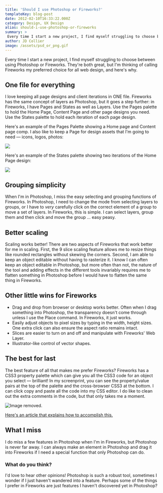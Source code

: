 ```yaml
---
title: 'Should I use Photoshop or Fireworks?'
templateKey: blog-post
date: 2012-02-10T16:33:22.000Z
category: Design, UX Design
alias: should-i-use-photoshop-or-fireworks
summary: > 
 Every time I start a new project, I find myself struggling to choose between using Photoshop or Fireworks. They're both great, but I'm thinking of calling Fireworks my preferred choice for all web design, and here's why.
author: JD Collier
image: /assets/psd_or_png.gif
---
```


Every time I start a new project, I find myself struggling to choose between using Photoshop or Fireworks. They're both great, but I'm thinking of calling Fireworks my preferred choice for all web design, and here's why.

One file for everything
-----------------------

I love keeping all page designs and client iterations in ONE file. Fireworks has the same concept of layers as Photoshop, but it goes a step further: in Fireworks, I have Pages and States as well as Layers. Use the Pages palette to hold the Home Page, Content Page and other page designs you need. Use the States palette to hold each iteration of each page design.

Here's an example of the Pages Palette showing a Home page and Content page comp. I also like to keep a Page for design assets that I'm going to need — icons, logos, photos:

![](/sites/default/files/pages_palette.png)

Here's an example of the States palette showing two iterations of the Home Page design:

![](/sites/default/files/states_palette.png)

Grouping simplicity
-------------------

When I'm in Photoshop, I miss the easy selecting and grouping functions of Fireworks. In Photoshop, I need to change the mode from selecting layers to groups, or I have to _very_ carefully click on the correct element of a group to move a set of layers. In Fireworks, this is simple. I can select layers, group them and then click and move the group ... easy peasy.

Better scaling
--------------

Scaling works better! There are two aspects of Fireworks that work better for me in scaling. First, the 9 slice scaling feature allows me to resize things like rounded rectangles without skewing the corners. Second, I am able to keep an object editable without having to rasterize it. I know I can often keep an object editable in Photoshop, but more often than not, the nature of the tool and adding effects in the different tools invariably requires me to flatten something in Photoshop before I would have to flatten the same thing in Fireworks.

Other little wins for Fireworks
-------------------------------

*   Drag and drop from browser or desktop works better. Often when I drag something into Photoshop, the transparency doesn't come through unless I use the Place command. In Fireworks, it just works.
*   Easily adjust objects to pixel sizes by typing in the width, height sizes. One extra click can also ensure the aspect ratio remains intact.
*   Slices are easier to turn on and off and manipulate with Fireworks' Web Layer.
*   Illustrator-like control of vector shapes.

The best for last
-----------------

The best feature of all that makes me prefer Fireworks? Fireworks has a CSS3 property palette which can give you all the CSS3 code for an object you select — brilliant! In my screenprint, you can see the property/value pairs at the top of the palette and the cross-browser CSS3 at the bottom. I can click copy and paste all the code into my CSS editor. I do like to clean out the extra comments in the code, but that only takes me a moment.

![Image removed.](/core/misc/icons/e32700/error.svg "This image has been removed. For security reasons, only images from the local domain are allowed.")

[Here's an article that explains how to accomplish this.](https://helpx.adobe.com/fireworks/using/whats-new-cs6.html)

What I miss
-----------

I do miss a few features in Photoshop when I'm in Fireworks, but Photoshop is never far away. I can always make an element in Photoshop and drag it into Fireworks if I need a special function that only Photoshop can do.

### What do you think?

I'd love to hear other opinions! Photoshop is such a robust tool, sometimes I wonder if I just haven't wandered into a feature. Perhaps some of the things I prefer in Fireworks are just features I haven't discovered yet in Photoshop?